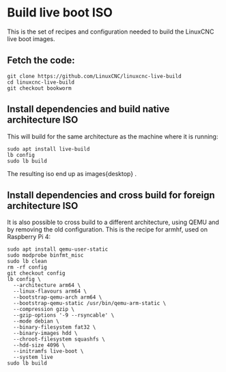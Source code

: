 # Build live boot ISO

This is the set of recipes and configuration needed to build the
LinuxCNC live boot images.

## Fetch the code:

    git clone https://github.com/LinuxCNC/linuxcnc-live-build
    cd linuxcnc-live-build
    git checkout bookworm

## Install dependencies and build native architecture ISO

This will build for the same architecture as the machine where it is
running:

    sudo apt install live-build
    lb config
    sudo lb build
    
The resulting iso end up as images{desktop} .


## Install dependencies and cross build for foreign architecture ISO

It is also possible to cross build to a different architecture, using
QEMU and by removing the old configuration.  This is the recipe for
armhf, used on Raspberry Pi 4:

    sudo apt install qemu-user-static
    sudo modprobe binfmt_misc
    sudo lb clean
    rm -rf config
    git checkout config
    lb config \
      --architecture arm64 \
      --linux-flavours arm64 \
      --bootstrap-qemu-arch arm64 \
      --bootstrap-qemu-static /usr/bin/qemu-arm-static \
      --compression gzip \
      --gzip-options '-9 --rsyncable' \
      --mode debian \
      --binary-filesystem fat32 \
      --binary-images hdd \
      --chroot-filesystem squashfs \
      --hdd-size 4096 \
      --initramfs live-boot \
      --system live
    sudo lb build

